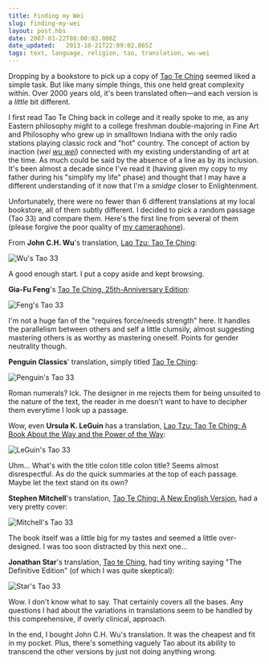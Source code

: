 ```yaml
---
title: Finding my Wei
slug: finding-my-wei
layout: post.hbs
date: 2007-01-22T08:00:02.000Z
date_updated:   2013-10-21T22:09:02.865Z
tags: text, language, religion, tao, translation, wu-wei
---
```


Dropping by a bookstore to pick up a copy of <a href="http://en.wikipedia.org/wiki/Tao_Te_Ching" title="Tao Te Ching on Wikipedia">Tao Te Ching</a> seemed liked a simple task. But like many simple things, this one held great complexity within. Over 2000 years old, it's been translated often&mdash;and each version is a <em>little</em> bit different.<!--more-->

I first read Tao Te Ching back in college and it really spoke to me, as any Eastern philosophy might to a college freshman double-majoring in Fine Art and Philosophy who grew up in smalltown Indiana with the only radio stations playing classic rock and "hot" country. The concept of action by inaction (<i>wei <a href="http://en.wikipedia.org/wiki/Wu_wei" title="Wu Wei on Wikipedia">wu wei</a></i>) connected with my existing understanding of art at the time. As much could be said by the absence of a line as by its inclusion. It's been almost a decade since I've read it (having given my copy to my father during his "simplify my life" phase) and thought that I may have a different understanding of it now that I'm a <em>smidge</em> closer to Enlightenment.

Unfortunately, there were no fewer than 6 different translations at my local bookstore, all of them subtly different. I decided to pick a random passage (Tao 33) and compare them. Here's the first line from several of them (please forgive the poor quality of <a href="http://www.nokiausa.com/phones/3660" title="Nokia 3660 repraZENT!">my cameraphone</a>).

From <strong>John C.H. Wu</strong>'s translation, <a href="http://www.amazon.com/Lao-Tzu-Ching-Institute-Translations/dp/0877733880/" title="Buy it on Amazon">Lao Tzu: Tao Te Ching</a>:

<img class="center" src="https://assets.stanifesto.com/images/2007/01/tao33-wu.jpg" alt="Wu's Tao 33" />

A good enough start. I put a copy aside and kept browsing.

<strong>Gia-Fu Feng</strong>'s <a href="http://www.amazon.com/Tao-Ching-25th-Anniversary-Lao-Tsu/dp/0679776192/" title="Buy it on Amazon!">Tao Te Ching, 25th-Anniversary Edition</a>:

<img class="center" src="https://assets.stanifesto.com/images/2007/01/tao33-feng.jpg" alt="Feng's Tao 33" />

I'm not a huge fan of the "requires force/needs strength" here. It handles the parallelism between others and self a little clumsily, almost suggesting mastering others is as worthy as mastering oneself. Points for gender neutrality though.

<strong>Penguin Classics</strong>' translation, simply titled <a href="http://www.amazon.com/Tao-Te-Ching-Penguin-Classics/dp/014044131X/" title="Buy it on Amazon!">Tao Te Ching</a>:

<img class="center" src="https://assets.stanifesto.com/images/2007/01/tao33-penguin.jpg" alt="Penguin's Tao 33" />

Roman numerals? Ick. The designer in me rejects them for being unsuited to the nature of the text, the reader in me doesn't want to have to decipher them everytime I look up a passage.

Wow, even <strong>Ursula K. LeGuin</strong> has a translation, <a href="Lao Tzu : Tao Te Ching : A Book About the Way and the Power of the Way" title="Buy it on Amazon!">Lao Tzu: Tao Te Ching: A Book About the Way and the Power of the Way</a>:

<img class="center" src="https://assets.stanifesto.com/images/2007/01/tao33-leguin.jpg" alt="LeGuin's Tao 33" />

Uhm... What's with the title colon title colon title? Seems almost disrespectful. As do the quick summaries at the top of each passage. Maybe let the text stand on its own?

<strong>Stephen Mitchell</strong>'s translation, <a href="http://www.amazon.com/Tao-Te-Ching-Perennial-Classics/dp/0061142662/" title="Buy it on Amazon!">Tao Te Ching: A New English Version</a>, had a very pretty cover:

<img class="center" src="https://assets.stanifesto.com/images/2007/01/tao33-mitchell.jpg" alt="Mitchell's Tao 33" />

The book itself was a little big for my tastes and seemed a little over-designed. I was too soon distracted by this next one...

<strong>Jonathan Star</strong>'s translation, <a href="http://www.amazon.com/Tao-te-Ching-Jonathan-Star/dp/158542269X/" title="Buy it on Amazon!">Tao te Ching</a>, had tiny writing saying "The Definitive Edition" (of which I was quite skeptical):

<img class="center" src="https://assets.stanifesto.com/images/2007/01/tao33-star.jpg" alt="Star's Tao 33" />

Wow. I don't know what to say. That certainly covers all the bases. Any questions I had about the variations in translations seem to be handled by this comprehensive, if overly clinical, approach.

In the end, I bought John C.H. Wu's translation. It was the cheapest and fit in my pocket. Plus, there's something vaguely Tao about its ability to transcend the other versions by just not doing anything wrong.
